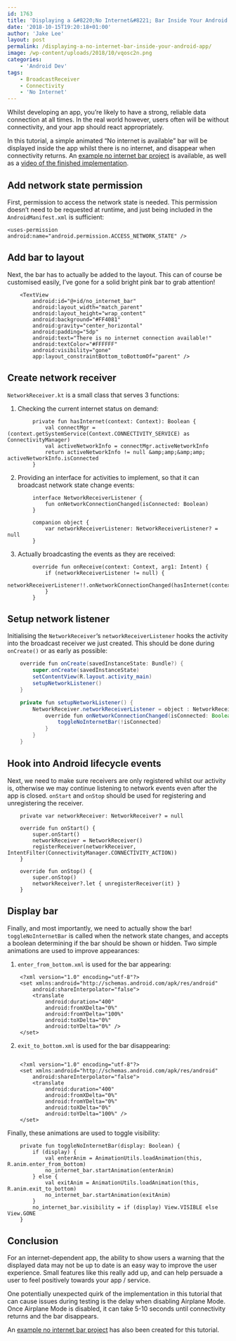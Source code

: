 ```yaml
---
id: 1763
title: 'Displaying a &#8220;No Internet&#8221; Bar Inside Your Android App'
date: '2018-10-15T19:20:18+01:00'
author: 'Jake Lee'
layout: post
permalink: /displaying-a-no-internet-bar-inside-your-android-app/
image: /wp-content/uploads/2018/10/vqosc2n.png
categories:
    - 'Android Dev'
tags:
    - BroadcastReceiver
    - Connectivity
    - 'No Internet'
---
```


Whilst developing an app, you’re likely to have a strong, reliable data connection at all times. In the real world however, users often will be without connectivity, and your app should react appropriately.

In this tutorial, a simple animated “No internet is available” bar will be displayed inside the app whilst there is no internet, and disappear when connectivity returns. An [example no internet bar project](https://github.com/JakeSteam/WarningBarDemo) is available, as well as a [video of the finished implementation](https://www.youtube.com/watch?v=refrQSsaiyc).

## Add network state permission

First, permission to access the network state is needed. This permission doesn’t need to be requested at runtime, and just being included in the `AndroidManifest.xml` is sufficient:

```
<uses-permission android:name="android.permission.ACCESS_NETWORK_STATE" />
```

## Add bar to layout

Next, the bar has to actually be added to the layout. This can of course be customised easily, I’ve gone for a solid bright pink bar to grab attention!

```
    <TextView
        android:id="@+id/no_internet_bar"
        android:layout_width="match_parent"
        android:layout_height="wrap_content"
        android:background="#FF4081"
        android:gravity="center_horizontal"
        android:padding="5dp"
        android:text="There is no internet connection available!"
        android:textColor="#FFFFFF"
        android:visibility="gone"
        app:layout_constraintBottom_toBottomOf="parent" />
```

## Create network receiver

`NetworkReceiver.kt` is a small class that serves 3 functions:

1. Checking the current internet status on demand: 
```
        private fun hasInternet(context: Context): Boolean {
            val connectMgr = (context.getSystemService(Context.CONNECTIVITY_SERVICE) as ConnectivityManager)
            val activeNetworkInfo = connectMgr.activeNetworkInfo
            return activeNetworkInfo != null &amp;amp;&amp;amp; activeNetworkInfo.isConnected
        }
```
2. Providing an interface for activities to implement, so that it can broadcast network state change events: 
```
        interface NetworkReceiverListener {
            fun onNetworkConnectionChanged(isConnected: Boolean)
        }
    
        companion object {
            var networkReceiverListener: NetworkReceiverListener? = null
        }
```
3. Actually broadcasting the events as they are received: 
```
        override fun onReceive(context: Context, arg1: Intent) {
            if (networkReceiverListener != null) {
                networkReceiverListener!!.onNetworkConnectionChanged(hasInternet(context))
            }
        }
```

## Setup network listener

Initialising the `NetworkReceiver`‘s `networkReceiverListener` hooks the activity into the broadcast receiver we just created. This should be done during `onCreate()` or as early as possible:

```java
    override fun onCreate(savedInstanceState: Bundle?) {
        super.onCreate(savedInstanceState)
        setContentView(R.layout.activity_main)
        setupNetworkListener()
    }

    private fun setupNetworkListener() {
        NetworkReceiver.networkReceiverListener = object : NetworkReceiver.NetworkReceiverListener {
            override fun onNetworkConnectionChanged(isConnected: Boolean) {
                toggleNoInternetBar(!isConnected)
            }
        }
    }
```

## Hook into Android lifecycle events

Next, we need to make sure receivers are only registered whilst our activity is, otherwise we may continue listening to network events even after the app is closed. `onStart` and `onStop` should be used for registering and unregistering the receiver.

```
    private var networkReceiver: NetworkReceiver? = null

    override fun onStart() {
        super.onStart()
        networkReceiver = NetworkReceiver()
        registerReceiver(networkReceiver, IntentFilter(ConnectivityManager.CONNECTIVITY_ACTION))
    }

    override fun onStop() {
        super.onStop()
        networkReceiver?.let { unregisterReceiver(it) }
    }
```

## Display bar

Finally, and most importantly, we need to actually show the bar! `toggleNoInternetBar` is called when the network state changes, and accepts a boolean determining if the bar should be shown or hidden. Two simple animations are used to improve appearances:

1. `enter_from_bottom.xml` is used for the bar appearing: 
```
    <?xml version="1.0" encoding="utf-8"?>
    <set xmlns:android="http://schemas.android.com/apk/res/android"
        android:shareInterpolator="false">
        <translate
            android:duration="400"
            android:fromXDelta="0%"
            android:fromYDelta="100%"
            android:toXDelta="0%"
            android:toYDelta="0%" />
    </set>
```
2. `exit_to_bottom.xml` is used for the bar disappearing: 
```
    
    <?xml version="1.0" encoding="utf-8"?>
    <set xmlns:android="http://schemas.android.com/apk/res/android"
        android:shareInterpolator="false">
        <translate
            android:duration="400"
            android:fromXDelta="0%"
            android:fromYDelta="0%"
            android:toXDelta="0%"
            android:toYDelta="100%" />
    </set>
```

Finally, these animations are used to toggle visibility:

```
    private fun toggleNoInternetBar(display: Boolean) {
        if (display) {
            val enterAnim = AnimationUtils.loadAnimation(this, R.anim.enter_from_bottom)
            no_internet_bar.startAnimation(enterAnim)
        } else {
            val exitAnim = AnimationUtils.loadAnimation(this, R.anim.exit_to_bottom)
            no_internet_bar.startAnimation(exitAnim)
        }
        no_internet_bar.visibility = if (display) View.VISIBLE else View.GONE
    }
```

## Conclusion

For an internet-dependent app, the ability to show users a warning that the displayed data may not be up to date is an easy way to improve the user experience. Small features like this really add up, and can help persuade a user to feel positively towards your app / service.

One potentially unexpected quirk of the implementation in this tutorial that can cause issues during testing is the delay when disabling Airplane Mode. Once Airplane Mode is disabled, it can take 5-10 seconds until connectivity returns and the bar disappears.

An [example no internet bar project](https://github.com/JakeSteam/WarningBarDemo) has also been created for this tutorial.